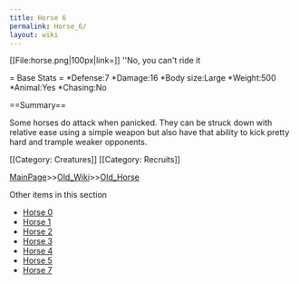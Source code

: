 ```yaml
---
title: Horse 6
permalink: Horse_6/
layout: wiki
---
```

[[File:horse.png|100px|link=]] ''No, you can't ride it

= Base Stats =
*Defense:7
*Damage:16
*Body size:Large
*Weight:500
*Animal:Yes
*Chasing:No

==Summary==

Some horses do attack when panicked. They can be struck down with relative ease using a simple weapon but also have that ability to kick pretty hard and trample weaker opponents.

[[Category: Creatures]]
[[Category: Recruits]]

[MainPage](/keeperrl_wiki/ "wikilink")>>[Old_Wiki](/keeperrl_wiki/Old_Wiki "wikilink")>>[Old_Horse](/keeperrl_wiki/Old_Horse "wikilink")

Other items in this section
-    [Horse 0](/keeperrl_wiki/Horse_0 "wikilink")
-    [Horse 1](/keeperrl_wiki/Horse_1 "wikilink")
-    [Horse 2](/keeperrl_wiki/Horse_2 "wikilink")
-    [Horse 3](/keeperrl_wiki/Horse_3 "wikilink")
-    [Horse 4](/keeperrl_wiki/Horse_4 "wikilink")
-    [Horse 5](/keeperrl_wiki/Horse_5 "wikilink")
-    [Horse 7](/keeperrl_wiki/Horse_7 "wikilink")
